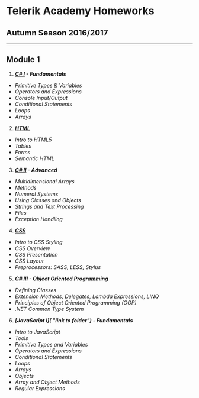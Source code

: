 # Telerik Academy Homeworks
## Autumn Season 2016/2017
-----
## Module 1
1. ***[C# I](https://github.com/stoychevvasko/Telerik-Academy-Homeworks---2016-2017/tree/master/Module%201/C%23%20I "link to folder") - Fundamentals***
  * *Primitive Types & Variables*
  * *Operators and Expressions*
  * *Console Input/Output*
  * *Conditional Statements*
  * *Loops*
  * *Arrays*
2. ***[HTML](https://github.com/stoychevvasko/Telerik-Academy-Homeworks---2016-2017/tree/master/Module%201/HTML "link to folder")***
  * *Intro to HTML5*
  * *Tables*
  * *Forms*
  * *Semantic HTML*
3. ***[C# II](https://github.com/stoychevvasko/Telerik-Academy-Homeworks---2016-2017/tree/master/Module%201/C%23%20II "link to folder") - Advanced***
  * *Multidimensional Arrays*
  * *Methods*
  * *Numeral Systems*
  * *Using Classes and Objects*
  * *Strings and Text Processing*
  * *Files*
  * *Exception Handling*
4. ***[CSS](https://github.com/stoychevvasko/Telerik-Academy-Homeworks---2016-2017/tree/master/Module%201/CSS "link to folder")***
  * *Intro to CSS Styling*
  * *CSS Overview*
  * *CSS Presentation*
  * *CSS Layout*
  *  *Preprocessors: SASS, LESS, Stylus*
5. ***[C# III](https://github.com/stoychevvasko/Telerik-Academy-Homeworks---2016-2017/tree/master/Module%201/C%23%20III "link to folder") - Object Oriented Programming***
  * *Defining Classes*
  * *Extension Methods, Delegates, Lambda Expressions, LINQ*
  * *Principles of Object Oriented Programming (OOP)*
  * *.NET Common Type System*
6. ***[JavaScript I]( "link to folder") - Fundamentals***
  * *Intro to JavaScript*
  * *Tools*
  * *Primitive Types and Variables*
  * *Operators and Expressions*
  * *Conditional Statements*
  * *Loops*
  * *Arrays*
  * *Objects*
  * *Array and Object Methods*
  * *Regular Expressions*
